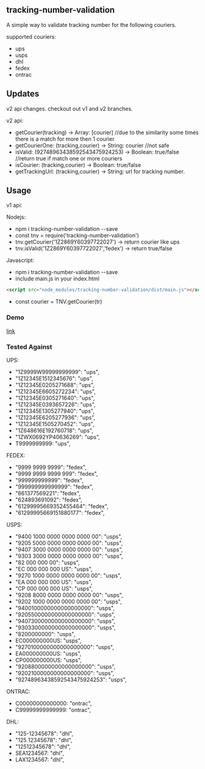 ## tracking-number-validation

A simple way to validate tracking number for the following couriers.

supported couriers:

- ups
- usps
- dhl
- fedex
- ontrac

## Updates

v2 api changes.
checkout out v1 and v2 branches.

v2 api:

- getCourier(tracking) -> Array: [courier] //due to the similarity some times there is a match for more then 1 courier
- getCourierOne: (tracking,courier) -> String: courier //not safe
- isValid: (92748963438592543475924253) -> Boolean: true/false //return true if match one or more couriers
- isCourier: (tracking,courier) -> Boolean: true/false
- getTrackingUrl: (tracking,courier) -> String: url for tracking number.

## Usage

v1 api:

Nodejs:

- npm i tracking-number-validation --save
- const tnv = require('tracking-number-validation')
- tnv.getCourier('1Z2869Y60397722027') -> return courier like ups
- tnv.isValid('1Z2869Y60397722027','fedex') -> return true/false

Javascript:

- npm i tracking-number-validation --save
- include main.js in your index.html

```html
<script src="node_modules/tracking-number-validation/dist/main.js"></script>
```

- const courier = TNV.getCourier(tr)

### Demo

[link](https://niradler.github.io/tracking-number-validation/)

### Tested Against

UPS:

- "1Z9999W99999999999": "ups",
- "1Z12345E1512345676": "ups",
- "1Z12345E0205271688": "ups",
- "1Z12345E6605272234": "ups",
- "1Z12345E0305271640": "ups",
- "1Z12345E0393657226": "ups",
- "1Z12345E1305277940": "ups",
- "1Z12345E6205277936": "ups",
- "1Z12345E1505270452": "ups",
- "1Z648616E192760718": "ups",
- "1ZWX0692YP40636269": "ups",
- T9999999999: "ups",

FEDEX:

- "9999 9999 9999": "fedex",
- "9999 9999 9999 999": "fedex",
- "999999999999": "fedex",
- "999999999999999": "fedex",
- "661377569221": "fedex",
- "624893691092": "fedex",
- "61299995669352455464": "fedex",
- "61299995669151880177": "fedex",

USPS:

- "9400 1000 0000 0000 0000 00": "usps",
- "9205 5000 0000 0000 0000 00": "usps",
- "9407 3000 0000 0000 0000 00": "usps",
- "9303 3000 0000 0000 0000 00": "usps",
- "82 000 000 00": "usps",
- "EC 000 000 000 US": "usps",
- "9270 1000 0000 0000 0000 00": "usps",
- "EA 000 000 000 US": "usps",
- "CP 000 000 000 US": "usps",
- "9208 8000 0000 0000 0000 00": "usps",
- "9202 1000 0000 0000 0000 00": "usps",
- "9400100000000000000000": "usps",
- "9205500000000000000000": "usps",
- "9407300000000000000000": "usps",
- "9303300000000000000000": "usps",
- "8200000000": "usps",
- EC000000000US: "usps",
- "9270100000000000000000": "usps",
- EA000000000US: "usps",
- CP000000000US: "usps",
- "9208800000000000000000": "usps",
- "9202100000000000000000": "usps",
- "92748963438592543475924253": "usps",

ONTRAC:

- C00000000000000: "ontrac",
- C99999999999999: "ontrac",

DHL:

- "125-12345678": "dhl",
- "125 12345678": "dhl",
- "12512345678": "dhl",
- SEA1234567: "dhl",
- LAX1234567: "dhl",
